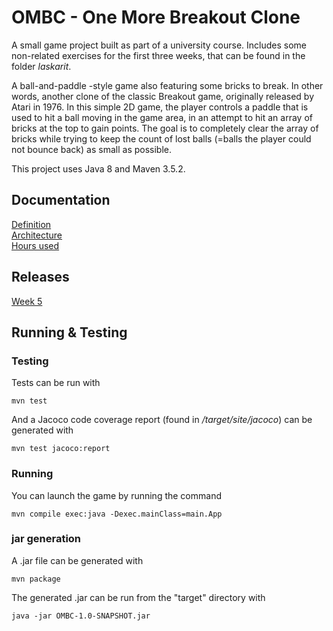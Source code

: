 # OMBC - One More Breakout Clone

A small game project built as part of a university course. Includes some non-related exercises for the first three weeks, that can be found in the folder *laskarit*.

A ball-and-paddle -style game also featuring some bricks to break. In other words, another clone of the classic Breakout game, originally released by Atari in 1976. In this simple 2D game, the player controls a paddle that is used to hit a ball moving in the game area, in an attempt to hit an array of bricks at the top to gain points. The goal is to completely clear the array of bricks while trying to keep the count of lost balls (=balls the player could not bounce back) as small as possible.

This project uses Java 8 and Maven 3.5.2.

## Documentation

[Definition](https://github.com/Jonkke/ot-harkkatyo/blob/master/documentation/definition.md)  
[Architecture](https://github.com/Jonkke/ot-harkkatyo/blob/master/documentation/architecture.md)  
[Hours used](https://github.com/Jonkke/ot-harkkatyo/blob/master/documentation/usedhours.md)

## Releases

[Week 5](https://github.com/Jonkke/ot-harkkatyo/releases/tag/week5)

## Running & Testing

### Testing

Tests can be run with
```
mvn test
```
And a Jacoco code coverage report (found in */target/site/jacoco*) can be generated with
```
mvn test jacoco:report
```

### Running

You can launch the game by running the command
```
mvn compile exec:java -Dexec.mainClass=main.App
```

### jar generation

A .jar file can be generated with
```
mvn package
```
The generated .jar can be run from the "target" directory with
```
java -jar OMBC-1.0-SNAPSHOT.jar
```
